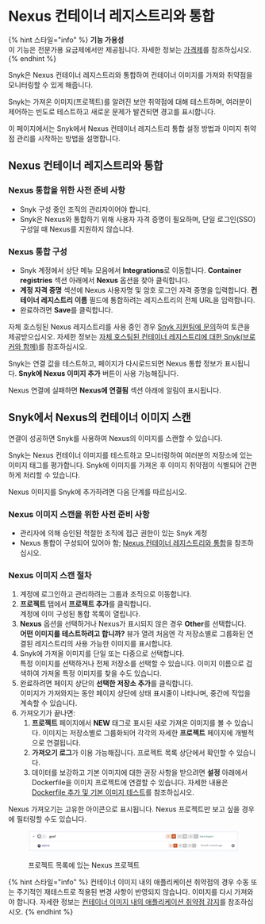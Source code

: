 # Nexus 컨테이너 레지스트리와 통합

{% hint 스타일="info" %}
**기능 가용성**\
이 기능은 전문가용 요금제에서만 제공됩니다. 자세한 정보는 [가격제](https://snyk.io/plans/)를 참조하십시오.
{% endhint %}

Snyk은 Nexus 컨테이너 레지스트리와 통합하여 컨테이너 이미지를 가져와 취약점을 모니터링할 수 있게 해줍니다.

Snyk는 가져온 이미지(프로젝트)를 알려진 보안 취약점에 대해 테스트하며, 여러분이 제어하는 빈도로 테스트하고 새로운 문제가 발견되면 경고를 표시합니다.

이 페이지에서는 Snyk에서 Nexus 컨테이너 레지스트리 통합 설정 방법과 이미지 취약점 관리를 시작하는 방법을 설명합니다.

## Nexus 컨테이너 레지스트리와 통합

### Nexus 통합을 위한 사전 준비 사항

* Snyk 구성 중인 조직의 관리자이어야 합니다.
* Snyk은 Nexus와 통합하기 위해 사용자 자격 증명이 필요하며, 단일 로그인(SSO) 구성일 때 Nexus를 지원하지 않습니다.

### **Nexus 통합 구성**

* Snyk 계정에서 상단 메뉴 모음에서 **Integrations**로 이동합니다. **Container registries** 섹션 아래에서 **Nexus** 옵션을 찾아 클릭합니다.
* **계정 자격 증명** 섹션에 Nexus 사용자명 및 암호 로그인 자격 증명을 입력합니다. **컨테이너 레지스트리 이름** 필드에 통합하려는 레지스트리의 전체 URL을 입력합니다.
* 완료하려면 **Save**를 클릭합니다.

자체 호스팅된 Nexus 레지스트리를 사용 중인 경우 [Snyk 지원팀에 문의](https://support.snyk.io)하여 토큰을 제공받으십시오. 자세한 정보는 [자체 호스팅된 컨테이너 레지스트리에 대한 Snyk(브로커와 함께)](../../../enterprise-setup/snyk-broker/snyk-broker-container-registry-agent/integrate-with-self-hosted-container-registries-broker.md)를 참조하십시오.

Snyk는 연결 값을 테스트하고, 페이지가 다시로드되면 Nexus 통합 정보가 표시됩니다. **Snyk에 Nexus 이미지 추가** 버튼이 사용 가능해집니다.

Nexus 연결에 실패하면 **Nexus에 연결됨** 섹션 아래에 알림이 표시됩니다.

## Snyk에서 Nexus의 컨테이너 이미지 스캔

연결이 성공하면 Snyk를 사용하여 Nexus의 이미지를 스캔할 수 있습니다.

Snyk는 Nexus 컨테이너 이미지를 테스트하고 모니터링하여 여러분의 저장소에 있는 이미지 태그를 평가합니다. Snyk에 이미지를 가져온 후 이미지 취약점이 식별되어 간편하게 처리할 수 있습니다.

Nexus 이미지를 Snyk에 추가하려면 다음 단계를 따르십시오.

### **Nexus 이미지 스캔을 위한 사전 준비 사항**

* 관리자에 의해 승인된 적절한 조직에 접근 권한이 있는 Snyk 계정
* Nexus 통합이 구성되어 있어야 함; [Nexus 컨테이너 레지스트리와 통합](integrate-with-nexus-container-registry.md#integrate-with-nexus-container-registry)을 참조하십시오.

### **Nexus 이미지 스캔 절차**

1. 계정에 로그인하고 관리하려는 그룹과 조직으로 이동합니다.
2. **프로젝트** 탭에서 **프로젝트 추가**를 클릭합니다.\
   계정에 이미 구성된 통합 목록이 열립니다.
3. **Nexus** 옵션을 선택하거나 Nexus가 표시되지 않은 경우 **Other**를 선택합니다.\
   **어떤 이미지를 테스트하려고 합니까?** 뷰가 열려 처음엔 각 저장소별로 그룹화된 연결된 레지스트리의 사용 가능한 이미지를 표시합니다.
4. Snyk에 가져올 이미지를 단일 또는 다중으로 선택합니다.\
   특정 이미지를 선택하거나 전체 저장소를 선택할 수 있습니다. 이미지 이름으로 검색하여 가져올 특정 이미지를 찾을 수도 있습니다.
5. 완료하려면 페이지 상단의 **선택한 저장소 추가**를 클릭합니다.\
   이미지가 가져와지는 동안 페이지 상단에 상태 표시줄이 나타나며, 중간에 작업을 계속할 수 있습니다.
6. 가져오기가 끝나면:
   1. **프로젝트** 페이지에서 **NEW** 태그로 표시된 새로 가져온 이미지를 볼 수 있습니다. 이미지는 저장소별로 그룹화되어 각각의 자세한 **프로젝트** 페이지에 개별적으로 연결됩니다.
   2. **가져오기 로그**가 이용 가능해집니다. 프로젝트 목록 상단에서 확인할 수 있습니다.
   3. 데이터를 보강하고 기본 이미지에 대한 권장 사항을 받으려면 **설정** 아래에서 Dockerfile을 이미지 프로젝트에 연결할 수 있습니다. 자세한 내용은 [Dockerfile 추가 및 기본 이미지 테스트](../scan-your-dockerfile/detect-vulnerable-base-images-from-your-dockerfile.md)를 참조하십시오.

Nexus 가져오기는 고유한 아이콘으로 표시됩니다. Nexus 프로젝트만 보고 싶을 경우에 필터링할 수도 있습니다.

<figure><img src="../../../.gitbook/assets/mceclip0-18-.png" alt="프로젝트 목록에 있는 Nexus 프로젝트"><figcaption><p>프로젝트 목록에 있는 Nexus 프로젝트</p></figcaption></figure>

{% hint 스타일="info" %}
컨테이너 이미지 내의 애플리케이션 취약점의 경우 수동 또는 주기적인 재테스트로 적용된 변경 사항이 반영되지 않습니다. 이미지를 다시 가져와야 합니다. 자세한 정보는 [컨테이너 이미지 내의 애플리케이션 취약점 감지](../use-snyk-container/detect-application-vulnerabilities-in-container-images.md)를 참조하십시오.
{% endhint %}
